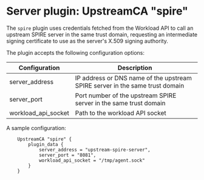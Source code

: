 # Server plugin: UpstreamCA "spire"

The `spire` plugin uses credentials fetched from the Workload API to call an upstream SPIRE server in the same trust domain, requesting an intermediate signing certificate to use as the server's X.509 signing authority.

The plugin accepts the following configuration options:

| Configuration           | Description                                                                  |
| ----------------------- | ---------------------------------------------------------------------------- |
| server_address          | IP address or DNS name of the upstream SPIRE server in the same trust domain |
| server_port             | Port number of the upstream SPIRE server in the same trust domain            |
| workload_api_socket     | Path to the workload API socket                                              |

A sample configuration:

```
    UpstreamCA "spire" {
        plugin_data {
            server_address = "upstream-spire-server",
            server_port = "8081",
            workload_api_socket = "/tmp/agent.sock"
        }
    }
```
